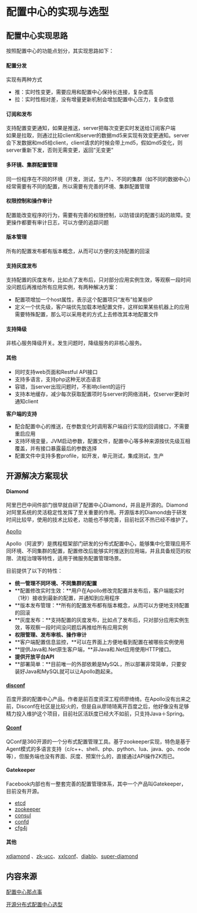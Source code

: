 # 配置中心的实现与选型

## 配置中心实现思路

按照配置中心的功能点划分，其实现思路如下：

#### **配置分发**

实现有两种方式

* 推：实时性变更，需要应用和配置中心保持长连接，复杂度高
* 拉：实时性相对差，没有增量更新机制会增加配置中心压力，复杂度低

#### 订阅和发布

支持配置变更通知，如果是推送，server把每次变更实时发送给订阅客户端  
如果是拉取，则通过比较client和server的数据md5来实现有效变更通知。server会下发数据和md5给client，client请求的时候会带上md5，假如md5变化，则server重新下发，否则无需变更，返回”无变更”

#### 多环镜、集群配置管理

同一份程序在不同的环境（开发，测试，生产）、不同的集群（如不同的数据中心）经常需要有不同的配置，所以需要有完善的环境、集群配置管理

#### 权限控制和操作审计

配置能改变程序的行为，需要有完善的权限控制，以防错误的配置引起的故障。变更操作都要有审计日志，可以方便的追踪问题

#### 版本管理

所有的配置发布都有版本概念，从而可以方便的支持配置的回滚

#### 支持灰度发布

支持配置的灰度发布，比如点了发布后，只对部分应用实例生效，等观察一段时间没问题后再推给所有应用实例，有两种解决方案：

* 配置项增加一个host属性，表示这个配置项只“发布”给某些IP
* 定义一个优先级，客户端优先加载本地配置文件，这样如果某些机器上的应用需要特殊配置，那么可以采用老的方式上去修改其本地配置文件

#### 支持降级

非核心服务降级开关。发生问题时，降级服务的非核心服务。

#### 其他

* 同时支持web页面和Restful API接口
* 支持多语言，支持php这种无状态语言
* 容错，当server出现问题时，不影响client的运行
* 支持本地缓存，减少每次获取配置项时与server的网络消耗，仅server更新时通知client

**客户端的支持**

* 配合配置中心的推送，在参数变化时调用客户端自行实现的回调接口，不需要重启应用
* 支持环境变量，JVM启动参数，配置文件，配置中心等多种来源按优先级互相覆盖，并有接口暴露最后的参数选择
* 配置文件中支持多套profile，如开发，单元测试，集成测试，生产

## **开源解决方案现状**

#### Diamond

阿里巴巴中间件部门很早就自研了配置中心Diamond，并且是开源的。Diamond对阿里系统的灵活稳定性发挥了至关重要的作用。开源版本的Diamond由于研发时间比较早，使用的技术比较老，功能也不够完善，目前社区不热已经不维护了。

[Apollo](https://github.com/ctripcorp/apollo)

Apollo（阿波罗）是携程框架部门研发的分布式配置中心，能够集中化管理应用不同环境、不同集群的配置，配置修改后能够实时推送到应用端，并且具备规范的权限、流程治理等特性，适用于微服务配置管理场景。

目前提供了以下的特性：

* **统一管理不同环境、不同集群的配置**
* **配置修改实时生效：**用户在Apollo修改完配置并发布后，客户端能实时（1秒）接收到最新的配置，并通知到应用程序
* **版本发布管理：**所有的配置发布都有版本概念，从而可以方便地支持配置的回滚
* **灰度发布：**支持配置的灰度发布，比如点了发布后，只对部分应用实例生效，等观察一段时间没问题后再推给所有应用实例
* **权限管理、发布审核、操作审计**
* **客户端配置信息监控，**可以在界面上方便地看到配置在被哪些实例使用
* **提供Java和.Net原生客户端，**非Java和.Net应用使用HTTP接口。
* **提供开放平台API**
* **部署简单：**目前唯一的外部依赖是MySQL，所以部署非常简单，只要安装好Java和MySQL就可以让Apollo跑起来。

#### [disconf](https://github.com/knightliao/disconf/tree/master/disconf-web)

百度开源的配置中心产品，作者是前百度资深工程师廖绮绮。在Apollo没有出来之前，Disconf在社区是比较火的，但是自从廖琦琦离开百度之后，他好像没有足够精力投入维护这个项目，目前社区活跃度已经大不如前，只支持Java＋Spring。

#### [Qconf](https://github.com/Qihoo360/QConf)

QConf是360开源的一个分布式配置管理工具。基于zookeeper实现，特色是基于Agent模式的多语言支持（c/c++、shell、php、python、lua、java、go、node等），但服务端也没有界面、灰度、预案什么的，直接通过API操作ZK而已。

#### Gatekeeper

Facebook内部也有一整套完善的配置管理体系，其中一个产品叫Gatekeeper，目前没有开源。



* [etcd](https://github.com/coreos/etcd)
* [zookeeper](https://zookeeper.apache.org/)
* [consul](https://www.consul.io/)
* [confd](https://github.com/kelseyhightower/confd)
* [cfg4j](http://www.cfg4j.org/)

#### 其他

[xdiamond](https://github.com/hengyunabc/xdiamond) 、[zk-ucc](https://github.com/cncduLee/zk-ucc)、[xxlconf](https://github.com/xuxueli/xxl-conf)、[diablo](https://github.com/ihaolin/diablo)、[super-diamond](https://github.com/melin/super-diamond)









## 内容来源

[配置中心那点事](http://deadline.top/2016/11/23/%E9%85%8D%E7%BD%AE%E4%B8%AD%E5%BF%83%E9%82%A3%E7%82%B9%E4%BA%8B/)

[开源分布式配置中心选型  
](http://vernonzheng.com/2015/02/09/%E5%BC%80%E6%BA%90%E5%88%86%E5%B8%83%E5%BC%8F%E9%85%8D%E7%BD%AE%E4%B8%AD%E5%BF%83%E9%80%89%E5%9E%8B/)

